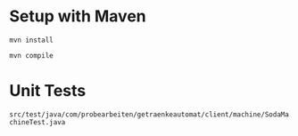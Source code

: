 # Setup with Maven

`mvn install`

`mvn compile`

# Unit Tests

`src/test/java/com/probearbeiten/getraenkeautomat/client/machine/SodaMachineTest.java`
